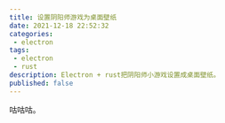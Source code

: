 ```yaml
---
title: 设置阴阳师游戏为桌面壁纸
date: 2021-12-18 22:52:32
categories:
 - electron
tags:
 - electron
 - rust
description: Electron + rust把阴阳师小游戏设置成桌面壁纸。
published: false
---
```


咕咕咕。